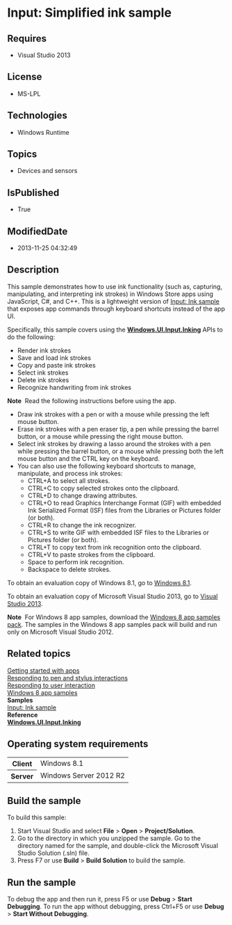 # Input: Simplified ink sample
## Requires
* Visual Studio 2013
## License
* MS-LPL
## Technologies
* Windows Runtime
## Topics
* Devices and sensors
## IsPublished
* True
## ModifiedDate
* 2013-11-25 04:32:49
## Description

<div id="mainSection">
<p></p>
<p>This sample demonstrates how to use ink functionality (such as, capturing, manipulating, and interpreting ink strokes) in Windows Store apps using JavaScript, C#, and C&#43;&#43;. This is a lightweight version of
<a href="http://go.microsoft.com/fwlink/p/?linkid=231622">Input: Ink sample</a> that exposes app commands through keyboard shortcuts instead of the app UI.</p>
<p>Specifically, this sample covers using the <a href="http://msdn.microsoft.com/library/windows/apps/br208524">
<b>Windows.UI.Input.Inking</b></a> APIs to do the following:</p>
<ul>
<li>Render ink strokes </li><li>Save and load ink strokes </li><li>Copy and paste ink strokes </li><li>Select ink strokes </li><li>Delete ink strokes </li><li>Recognize handwriting from ink strokes </li></ul>
<p></p>
<p></p>
<p class="note"><b>Note</b>&nbsp;&nbsp;Read the following instructions before using the app.</p>
<ul>
<li>Draw ink strokes with a pen or with a mouse while pressing the left mouse button.
</li><li>Erase ink strokes with a pen eraser tip, a pen while pressing the barrel button, or a mouse while pressing the right mouse button.
</li><li>Select ink strokes by drawing a lasso around the strokes with a pen while pressing the barrel button, or a mouse while pressing both the left mouse button and the CTRL key on the keyboard.
</li><li>You can also use the following keyboard shortcuts to manage, manipulate, and process ink strokes:
<ul>
<li>CTRL&#43;A to select all strokes. </li><li>CTRL&#43;C to copy selected strokes onto the clipboard. </li><li>CTRL&#43;D to change drawing attributes. </li><li>CTRL&#43;O to read Graphics Interchange Format (GIF) with embedded Ink Serialized Format (ISF) files from the Libraries or Pictures folder (or both).
</li><li>CTRL&#43;R to change the ink recognizer. </li><li>CTRL&#43;S to write GIF with embedded ISF files to the Libraries or Pictures folder (or both).
</li><li>CTRL&#43;T to copy text from ink recognition onto the clipboard. </li><li>CTRL&#43;V to paste strokes from the clipboard. </li><li>Space to perform ink recognition. </li><li>Backspace to delete strokes. </li></ul>
</li></ul>
<p></p>
<p>To obtain an evaluation copy of Windows&nbsp;8.1, go to <a href="http://go.microsoft.com/fwlink/p/?linkid=301696">
Windows&nbsp;8.1</a>.</p>
<p>To obtain an evaluation copy of Microsoft Visual Studio&nbsp;2013, go to <a href="http://go.microsoft.com/fwlink/p/?linkid=301697">
Visual Studio&nbsp;2013</a>.</p>
<p></p>
<p class="note"><b>Note</b>&nbsp;&nbsp;For Windows&nbsp;8 app samples, download the <a href="http://go.microsoft.com/fwlink/p/?LinkId=301698">
Windows&nbsp;8 app samples pack</a>. The samples in the Windows&nbsp;8 app samples pack will build and run only on Microsoft Visual Studio&nbsp;2012.</p>
<p></p>
<h2><a id="related_topics"></a>Related topics</h2>
<dl><dt><a href="http://msdn.microsoft.com/library/windows/apps/">Getting started with apps</a>
</dt><dt><a href="http://msdn.microsoft.com/library/windows/apps/hh700425">Responding to pen and stylus interactions</a>
</dt><dt><a href="http://msdn.microsoft.com/library/windows/apps/hh700412">Responding to user interaction</a>
</dt><dt><a href="http://go.microsoft.com/fwlink/p/?LinkID=227694">Windows 8 app samples</a>
</dt><dt><b>Samples</b> </dt><dt><a href="http://go.microsoft.com/fwlink/p/?linkid=231622">Input: Ink sample</a>
</dt><dt><b>Reference</b> </dt><dt><a href="http://msdn.microsoft.com/library/windows/apps/br208524"><b>Windows.UI.Input.Inking</b></a>
</dt></dl>
<h2>Operating system requirements</h2>
<table>
<tbody>
<tr>
<th>Client</th>
<td><dt>Windows&nbsp;8.1 </dt></td>
</tr>
<tr>
<th>Server</th>
<td><dt>Windows Server&nbsp;2012&nbsp;R2 </dt></td>
</tr>
</tbody>
</table>
<h2>Build the sample</h2>
<p>To build this sample:</p>
<ol>
<li>Start Visual Studio and select <b>File</b> &gt; <b>Open</b> &gt; <b>Project/Solution</b>.
</li><li>Go to the directory in which you unzipped the sample. Go to the directory named for the sample, and double-click the Microsoft Visual Studio Solution (.sln) file.
</li><li>Press F7 or use <b>Build</b> &gt; <b>Build Solution</b> to build the sample. </li></ol>
<p></p>
<h2>Run the sample</h2>
<p>To debug the app and then run it, press F5 or use <b>Debug</b> &gt; <b>Start Debugging</b>. To run the app without debugging, press Ctrl&#43;F5 or use
<b>Debug</b> &gt; <b>Start Without Debugging</b>.</p>
</div>
